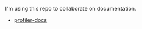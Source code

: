 I'm using this repo to collaborate on documentation.

* [profiler-docs](https://github.com/gregtatum/gecko-dev/tree/profiler-docs/tools/profiler/docs)
